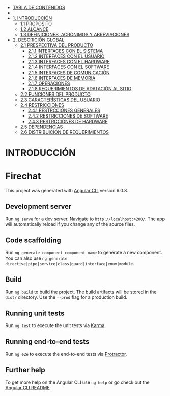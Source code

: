 

<!--ts-->
   * [TABLA DE CONTENIDOS](#table-of-contents)
   * [ ](#installation)
   * [1. INTRODUCCIÓN](#INTRODUCCIÓN)
      * [1.1 PROPÓSITO](#intro1)
      * [1.2 ALCANCE](#intro2)
      * [1.3 DEFINICIONES, ACRÓNIMOS Y ABREVIACIONES](#intro3)
   * [2. DESCRICIÓN GLOBAL](#usage)
      * [2.1 PRESPECTIVA DEL PRODUCTO](#stdin)
        * [2.1.1 INTERFACES CON EL SISTEMA ](#local-files1)
        * [2.1.2 INTERFACES CON EL USUARIO ](#local-files2)
        * [2.1.3 INTERFACES CON EL HARDWARE ](#local-files3)
        * [2.1.4 INTERFACES CON EL SOFTWARE](#local-files4)
        * [2.1.5 INTERFACES DE COMUNICACIÓN](#local-files5)
        * [2.1.6 INTERFACES DE MEMORIA](#local-files6)
        * [2.1.7 OPERACIONES](#local-files7)
        * [2.1.8 REQUERIMIENTOS DE ADATACIÓN AL SITIO](#local-files8)
      * [2.2 FUNCIONES DEL PRODUCTO](#stdin2)
      * [2.3 CARACTERÍSTICAS DEL USUARIO](#stdin3)
      * [2.4 RESTRICCIONES](#stdin4)
        * [2.4.1 RESTRCCIONES GENERALES ](#local-files9)
        * [2.4.2 RESTRICCIONES DE SOFTWARE ](#local-files10)
        * [2.4.3 RESTRCCIONES DE HARDWARE ](#local-files11)
      * [2.5 DEPENDENCIAS](#stdin5)
      * [2.6 DISTRIBUICIÓN DE REQUERIMIENTOS](#stdin6)
    
<!--te-->

INTRODUCCIÓN
============

# Firechat

This project was generated with [Angular CLI](https://github.com/angular/angular-cli) version 6.0.8.

## Development server

Run `ng serve` for a dev server. Navigate to `http://localhost:4200/`. The app will automatically reload if you change any of the source files.

## Code scaffolding

Run `ng generate component component-name` to generate a new component. You can also use `ng generate directive|pipe|service|class|guard|interface|enum|module`.

## Build

Run `ng build` to build the project. The build artifacts will be stored in the `dist/` directory. Use the `--prod` flag for a production build.

## Running unit tests

Run `ng test` to execute the unit tests via [Karma](https://karma-runner.github.io).

## Running end-to-end tests

Run `ng e2e` to execute the end-to-end tests via [Protractor](http://www.protractortest.org/).

## Further help

To get more help on the Angular CLI use `ng help` or go check out the [Angular CLI README](https://github.com/angular/angular-cli/blob/master/README.md).
